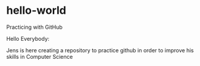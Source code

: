 # hello-world
Practicing with GitHub

Hello Everybody:

Jens is here creating a repository to practice github in order to improve his skills in Computer Science
